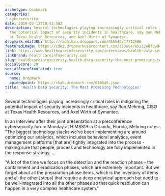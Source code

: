 ```yaml
---
archetype: bookmark
categories:
- cybersecurity
date: 2019-02-12T10:43:50Z
description: Several technologies playing increasingly critical roles in mitigating
  the potential impact of security incidents in healthcare, say Ron Mehring, CISO
  at Texas Health Resources, and Axel Wirth of Symantec.
dropmark.editURL: http://radhikan.dropmark.com/616548/17712686
featuredImage: https://cdn2.dropmarkusercontent.com/353804/e5333e8f88d46bfd1d765b99a9e9456e0f968ba7a909a392d44d71c7a7597022/thumbnail/mehring-wirth-at-himss-showcase_image-3-i-4247.jpg?Expires=1557430063&Signature=keEDmT4dot5K8Flv0a~6ZHwJOLVvmxI24Mjvmo9HHd0wnogry3JDtISCsgI0FYllfIqJY5F1MEJlJcNUdyTo97VnGgv4R3QwhgRCgdLXdq8BSQCYEzvTLIbiva1bQLfioxwIw1O0Dey-FLZWs~RMAm7wp~9BSUAG~Jh1cWupVM3~OEtxx4JQrf0sQQwdC-2PJvrk5CQjlIck2s~HDpqYLCvZR9F~n6ks8gV5fxJzYCJJ~rBciBUqTyP1FC4jPRMs5Rwlmnlo8lYYxnZFNOeMdwW3G4Evyb4a2A8anCLOejdIOkDbNGQRz6Z6CjGM5oIXTJvM6Pd6X3ap0NSaxF-Amg__&Key-Pair-Id=APKAITQYWVEN757ZA4KQ
link: https://www.healthcareinfosecurity.com/interviews/health-data-security-most-promising-technologies-i-4247
linkBrand: healthcareinfosecurity.com
slug: healthcareinfosecurity-health-data-security-the-most-promising-technologies
socialScore: 20
socialScoreSimulated: true
source:
  name: Dropmark
  apiendpoint: https://shah.dropmark.com/616548.json
title: 'Health Data Security: The Most Promising Technologies'
---
```

Several technologies playing increasingly critical roles in mitigating the potential impact of security incidents in healthcare, say Ron Mehring, CISO at Texas Health Resources, and Axel Wirth of Symantec.

In an interview after their joint presentation at a preconference cybersecurity forum Monday at HIMSS19 in Orlando, Florida, Mehring notes: "The biggest technology stacks we've been implementing are around optimizing our analytics, which includes behavioral analytics, event management platforms [that are] tightly integrated into the process - making sure that people, process and technology are fully implemented in the response strategy. ...

"A lot of the time we focus on the detection and the reaction phases - the containment and eradication phases, which are extremely important. But we forget about all the preparation phase items, which is the inventory of items and all the other [steps] that require a deep analytical approach but need to be well-integrated into all the other phases so that quick resolution can happen in a very complex healthcare system."

